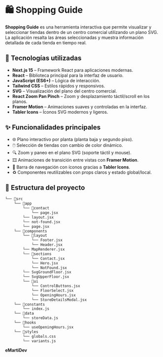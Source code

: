 # 🛍️ Shopping Guide

**Shopping Guide** es una herramienta interactiva que permite visualizar y seleccionar tiendas dentro de un centro comercial utilizando un plano SVG. La aplicación resalta las áreas seleccionadas y muestra información detallada de cada tienda en tiempo real.

## 🚀 Tecnologías utilizadas

- **Next.js 15** – Framework React para aplicaciones modernas.
- **React** – Biblioteca principal para la interfaz de usuario.
- **JavaScript (ES6+)** – Lógica de interacción.
- **Tailwind CSS** – Estilos rápidos y responsivos.
- **SVG** – Visualización del plano del centro comercial.
- **React Zoom Pan Pinch** – Zoom y desplazamiento táctil/scroll en los planos.
- **Framer Motion** – Animaciones suaves y controladas en la interfaz.
- **Tabler Icons** – Íconos SVG modernos y ligeros.

## ✨ Funcionalidades principales

- 🌐 Plano interactivo por planta (planta baja y segundo piso).
- 🖱️ Selección de tiendas con cambio de color dinámico.
- 🔍 Zoom y paneo en el plano SVG (soporte táctil y mouse).
- 🎞️ Animaciones de transición entre vistas con **Framer Motion**.
- 🧭 Barra de navegación con íconos gracias a **Tabler Icons**.
- ♻️ Componentes reutilizables con props claros y estado global/local.

## 📂 Estructura del proyecto

```bash
└── 📁src
    └── 📁app
        └── 📁contact
            └── page.jsx
        └── layout.jsx
        └── not-found.jsx
        └── page.jsx
    └── 📁components
        └── 📁layout
            └── Footer.jsx
            └── Header.jsx
        └── MapRenderer.jsx
        └── 📁sections
            └── Contact.jsx
            └── Hero.jsx
            └── NotFound.jsx
        └── SvgGroundFloor.jsx
        └── SvgUpperFloor.jsx
        └── 📁ui
            └── ControlButtons.jsx
            └── FloorSelect.jsx
            └── OpeningHours.jsx
            └── StoreDetailsModal.jsx
    └── 📁constants
        └── index.js
    └── 📁data
        └── storeData.js
    └── 📁hooks
        └── useOpeningHours.jsx
    └── 📁styles
        └── globals.css
        └── variants.js


```

**eMartiDev**
